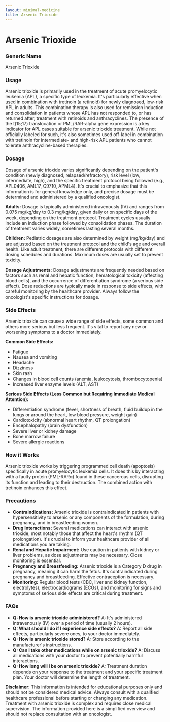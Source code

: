 ```yaml
---
layout: minimal-medicine
title: Arsenic Trioxide
---
```


# Arsenic Trioxide
### Generic Name
Arsenic Trioxide

### Usage
Arsenic trioxide is primarily used in the treatment of acute promyelocytic leukemia (APL), a specific type of leukemia.  It's particularly effective when used in combination with tretinoin (a retinoid) for newly diagnosed, low-risk APL in adults. This combination therapy is also used for remission induction and consolidation in patients whose APL has not responded to, or has returned after, treatment with retinoids and anthracyclines.  The presence of the t(15;17) translocation or PML/RAR-alpha gene expression is a key indicator for APL cases suitable for arsenic trioxide treatment.  While not officially labeled for such,  it's also sometimes used off-label in combination with tretinoin for intermediate- and high-risk APL patients who cannot tolerate anthracycline-based therapies.


### Dosage

Dosage of arsenic trioxide varies significantly depending on the patient's condition (newly diagnosed, relapsed/refractory), risk level (low, intermediate, high), and the specific treatment protocol being followed (e.g., APL0406, AML17, C9710, APML4).  It's crucial to emphasize that this information is for general knowledge only, and precise dosage must be determined and administered by a qualified oncologist.

**Adults:**  Dosage is typically administered intravenously (IV) and ranges from 0.075 mg/kg/day to 0.3 mg/kg/day, given daily or on specific days of the week, depending on the treatment protocol.  Treatment cycles usually include an induction phase followed by consolidation phases.  The duration of treatment varies widely, sometimes lasting several months.

**Children:** Pediatric dosages are also determined by weight (mg/kg/day) and are adjusted based on the treatment protocol and the child's age and overall health.  Like adult treatment, there are different protocols with different dosing schedules and durations.  Maximum doses are usually set to prevent toxicity.

**Dosage Adjustments:**  Dosage adjustments are frequently needed based on factors such as renal and hepatic function,  hematological toxicity (affecting blood cells),  and the occurrence of differentiation syndrome (a serious side effect).  Dose reductions are typically made in response to side effects, with careful monitoring by the healthcare provider.  Always follow the oncologist's specific instructions for dosage.


### Side Effects

Arsenic trioxide can cause a wide range of side effects, some common and others more serious but less frequent.  It's vital to report any new or worsening symptoms to a doctor immediately.

**Common Side Effects:**

* Fatigue
* Nausea and vomiting
* Headache
* Dizziness
* Skin rash
* Changes in blood cell counts (anemia, leukocytosis, thrombocytopenia)
* Increased liver enzyme levels (ALT, AST)

**Serious Side Effects (Less Common but Requiring Immediate Medical Attention):**

* Differentiation syndrome (fever, shortness of breath, fluid buildup in the lungs or around the heart, low blood pressure, weight gain)
* Cardiotoxicity (abnormal heart rhythm, QT prolongation)
* Encephalopathy (brain dysfunction)
* Severe liver or kidney damage
* Bone marrow failure
* Severe allergic reactions


### How it Works

Arsenic trioxide works by triggering programmed cell death (apoptosis) specifically in acute promyelocytic leukemia cells. It does this by interacting with a faulty protein (PML-RARα) found in these cancerous cells, disrupting its function and leading to their destruction.  The combined action with tretinoin enhances this effect.


### Precautions

* **Contraindications:** Arsenic trioxide is contraindicated in patients with hypersensitivity to arsenic or any components of the formulation, during pregnancy, and in breastfeeding women.
* **Drug Interactions:**  Several medications can interact with arsenic trioxide, most notably those that affect the heart's rhythm (QT prolongation). It's crucial to inform your healthcare provider of all medications you are taking.
* **Renal and Hepatic Impairment:**  Use caution in patients with kidney or liver problems, as dose adjustments may be necessary.  Close monitoring is essential.
* **Pregnancy and Breastfeeding:** Arsenic trioxide is a Category D drug in pregnancy, meaning it can harm the fetus.  It's contraindicated during pregnancy and breastfeeding.  Effective contraception is necessary.
* **Monitoring:** Regular blood tests (CBC, liver and kidney function, electrolytes), electrocardiograms (ECGs), and monitoring for signs and symptoms of serious side effects are critical during treatment.

### FAQs

* **Q: How is arsenic trioxide administered?** A: It's administered intravenously (IV) over a period of time (usually 2 hours).
* **Q: What should I do if I experience side effects?** A: Report all side effects, particularly severe ones, to your doctor immediately.
* **Q: How is arsenic trioxide stored?** A: Store according to the manufacturer's instructions.
* **Q: Can I take other medications while on arsenic trioxide?** A: Discuss all medications with your doctor to prevent potentially harmful interactions.
* **Q: How long will I be on arsenic trioxide?** A: Treatment duration depends on your response to the treatment and your specific treatment plan. Your doctor will determine the length of treatment.


**Disclaimer:** This information is intended for educational purposes only and should not be considered medical advice. Always consult with a qualified healthcare professional before starting or changing any medication.  Treatment with arsenic trioxide is complex and requires close medical supervision.  The information provided here is a simplified overview and should not replace consultation with an oncologist.
